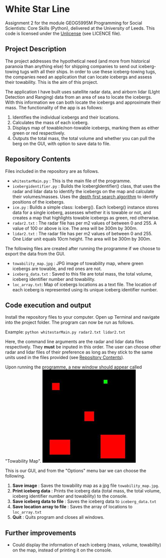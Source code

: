 # White Star Line
Assignment 2 for the module GEOG5995M Programming for Social Scientists: Core Skills (Python), delivered at the University of Leeds.
This code is licensed under the [Unlicense](https://unlicense.org) (see LICENCE file).

## Project Description
The project addresses the hypothetical need (and more from historical paranoia than anything else) for shipping companies to send out iceberg-towing tugs with all their ships. In order to use these iceberg-towing tugs, the companies need an application that can locate icebergs and assess their towability. This is the aim of this project.

The application I have built uses satellite radar data, and airborn lidar (LIght Detection and Ranging) data from an area of sea to locate the icebergs. With this information we can both locate the icebergs and approximate their mass. The functionality of the app is as follows:

1. Identifies the individual icebergs and their locations.
2. Calculates the mass of each iceberg.
3. Displays map of towable/non-towable icebergs, marking them as either green or red respectively.
4. Outputs the total mass, the total volume and whether you can pull the berg on the GUI, with option to save data to file.

## Repository Contents
Files included in the repository are as follows.
* `whitestarMain.py` : This is the main file of the programme.
* `icebergidentifier.py` : Builds the IcebergIdentifier() class, that uses the radar and lidar data to identify the icebergs on the map and calculate their volumes/masses. Uses the [depth first search algorithm](https://en.wikipedia.org/wiki/Depth-first_search) to identify positions of the icebergs.
* `ice.py` : Builds a simple class: Iceberg(). Each Iceberg() instance stores data for a single iceberg, assesses whether it is towable or not, and creates a map that highlights towable icebergs as green, red otherwise.
* `radar2.txt` : The radar file has per m2 values of between 0 and 255. A value of 100 or above is ice. The area will be 300m by 300m. 
* `lidar2.txt` : The radar file has per m2 values of between 0 and 255. One Lidar unit equals 10cm height. The area will be 300m by 300m. 

The following files are created after running the programme if we choose to export the data from the GUI.
* `towability_map.jpg` : JPG image of towability map, where green icebergs are towable, and red ones are not.
* `iceberg_data.txt` : Saved to this file are total mass, the total volume, iceberg identifier number and towability.
* `loc_array.txt`: Map of icebergs locations as a text file. The location of each iceberg is represented using its unique iceberg identifier number.

## Code execution and output
Install the repository files to your computer. Open up Terminal and navigate into the project folder. The program can now be run as follows.

Example:
`python whitestarMain.py radar2.txt lidar2.txt`

Here, the command line arguments are the radar and lidar data files respectively. They **must** be inputed in this order. The user can choose other radar and lidar files of their preference as long as they stick to the same units used in the files provided (see [Repository Contents](#repository-contents)). 

Upon running the programme, a new window should appear called "Towability Map". 
![](towability_map.jpg)

This is our GUI, and from the "Options" menu bar we can choose the following.
1. **Save image** : Saves the towability map as a jpg file `towability_map.jpg`.
2. **Print iceberg data** : Prints the iceberg data (total mass, the total volume, iceberg identifier number and towability) to the console.
3. **Save iceberg data to file** : Saves the iceberg data to `iceberg_data.txt`
4. **Save location array to file** : Saves the array of locations to `loc_array.txt`
5. **Quit** : Quits program and closes all windows.


## Further improvements
* Could display the information of each iceberg (mass, volume, towability) on the map, instead of printing it on the console.


 
